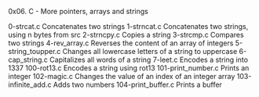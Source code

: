 0x06. C - More pointers, arrays and strings 


0-strcat.c	Concatenates two strings
1-strncat.c	Concatenates two strings, using n bytes from src
2-strncpy.c	Copies a string
3-strcmp.c	Compares two strings
4-rev_array.c	Reverses the content of an array of integers
5-string_toupper.c	Changes all lowercase letters of a string to uppercase
6-cap_string.c	Capitalizes all words of a string
7-leet.c	Encodes a string into 1337
100-rot13.c	Encodes a string using rot13
101-print_number.c	Prints an integer
102-magic.c	Changes the value of an index of an integer array
103-infinite_add.c	Adds two numbers
104-print_buffer.c	Prints a buffer

